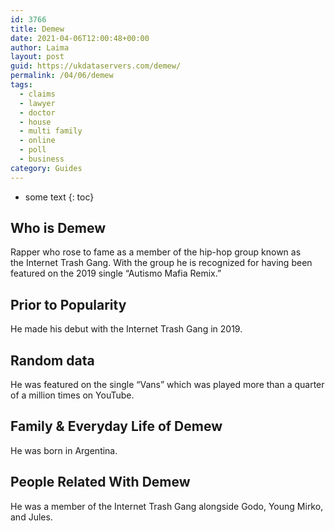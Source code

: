 ```yaml
---
id: 3766
title: Demew
date: 2021-04-06T12:00:48+00:00
author: Laima
layout: post
guid: https://ukdataservers.com/demew/
permalink: /04/06/demew
tags:
  - claims
  - lawyer
  - doctor
  - house
  - multi family
  - online
  - poll
  - business
category: Guides
---
```


* some text
{: toc}


## Who is Demew
                  
                  
                  
Rapper who rose to fame as a member of the hip-hop group known as the Internet Trash Gang. With the group he is recognized for having been featured on the 2019 single &#8220;Autismo Mafia Remix.&#8221;
                  
              
            
              
            
                
                
                
## Prior to Popularity
                  
                  
                  
He made his debut with the Internet Trash Gang in 2019. 
                  
              
            
              
            
                
                
                
## Random data
                  
                  
                  
He was featured on the single &#8220;Vans&#8221; which was played more than a quarter of a million times on YouTube. 
                  
              
            
              
            
                
                
                
## Family & Everyday Life of Demew
                  
                  
                  
He was born in Argentina. 
                  
              
            
              
            
                
                
                
## People Related With Demew
                  
                  
                  
He was a member of the Internet Trash Gang alongside Godo, Young Mirko, and Jules.
                  
              
            
              
            
                
              
            
              
              
            
            
              
            
          
          
          